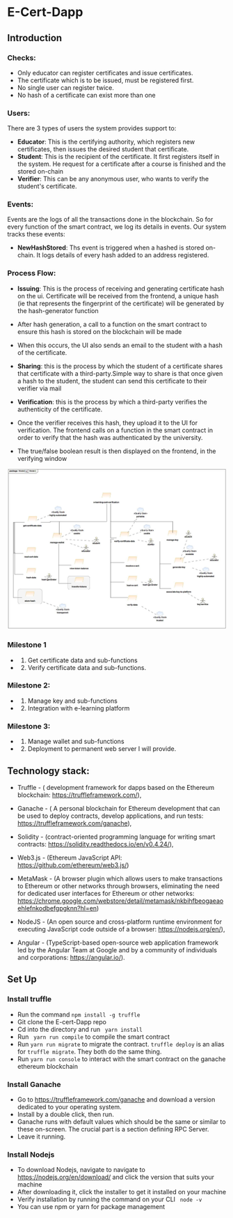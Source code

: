 # E-Cert-Dapp
 ## Introduction

 ### Checks:
 - Only educator can register certificates and issue certificates.
 - The certificate which is to be issued, must be registered first.
 - No single user can register twice.
 - No hash of a certificate can exist more than one

 ### Users:
There are 3 types of users the system provides support to:

 - <b>Educator</b>: This is the certifying authority, which registers new certificates, then issues the desired student that certificate.
 - <b>Student</b>: This is the recipient of the certificate. It first registers itself in the system. He request for a certificate after a course is finished and the stored on-chain
 - <b>Verifier</b>: This can be any anonymous user, who wants to verify the student's certificate.

 ### Events:
Events are the logs of all the transactions done in the blockchain. So for every function of the smart contract, we log its details in events. Our system tracks these events:

 - <b>NewHashStored</b>: Ths event is triggered when a hashed is stored on-chain. It logs details of every hash added to an address registered.

### Process Flow:
 - <b>Issuing</b>: This is the process of receiving and generating certificate hash on the ui. Certificate will be received from the frontend, a unique hash (ie that represents the fingerprint of the certificate) will be generated by the hash-generator function
 - After hash generation, a call to a function on the smart contract to ensure this hash is stored on the
blockchain will be made
 - When this occurs, the UI also sends an email to the student with a hash of the certificate.
 - <b>Sharing</b>: this is the process by which the student of a certificate shares that certificate with a third-party.Simple way to share is that once given a hash to the student, the student can send this certificate to
their verifier via mail

 - <b>Verification</b>: this is the process by which a third-party verifies the authenticity of the certificate.
 - Once the verifier receives this hash, they upload it to the UI for verification. The frontend calls on a function in the smart contract in order to verify that the hash was authenticated by the university.
 - The true/false boolean result is then displayed on the frontend,
in the verifying window


![Alt text](./diagrams/DAOM_E-Cert.jpg?raw=true "E-Cert Daom")

### Milestone 1

- 1. Get certificate data and sub-functions
- 2. Verify certificate data and sub-functions.

### Milestone 2:

 - 1. Manage key and sub-functions
 - 2. Integration with e-learning platform

### Milestone 3:
 - 1. Manage wallet and sub-functions
 - 2. Deployment to permanent web server I will provide.


## Technology stack:

 - Truffle - ( development framework for dapps based on the Ethereum blockchain: https://truffleframework.com/),
 - Ganache - ( A personal blockchain for Ethereum development that can be used to deploy contracts, develop applications, and run tests: https://truffleframework.com/ganache),
 - Solidity - (contract-oriented programming language for writing smart contracts: https://solidity.readthedocs.io/en/v0.4.24/),
 - Web3.js - (Ethereum JavaScript API: https://github.com/ethereum/web3.js/)

 - MetaMask - (A browser plugin which allows users to make transactions to Ethereum or other networks through browsers, eliminating the need for dedicated user interfaces for Ethereum or other networks: https://chrome.google.com/webstore/detail/metamask/nkbihfbeogaeaoehlefnkodbefgpgknn?hl=en)

 - NodeJS - (An open source and cross-platform runtime environment for executing JavaScript code outside of a browser: https://nodejs.org/en/),
 - Angular - (TypeScript-based open-source web application framework led by the Angular Team at Google and by a community of individuals and corporations: https://angular.io/).

 ## Set Up
 ### Install truffle
  - Run the command `npm install -g truffle`
  - Git clone the E-cert-Dapp repo
  - Cd into the directory and run ` yarn install`
  - Run ` yarn run compile` to compile the smart contract
  - Run `yarn run migrate` to migrate the contract. `truffle deploy` is an alias for `truffle migrate`. They both do the same thing.
  - Run `yarn run console` to interact with the smart contract on the ganache ethereum blockchain

  ### Install Ganache
 - Go to https://truffleframework.com/ganache and download a version dedicated to your operating system.
 - Install by a double click, then run.
 - Ganache runs with default values which should be the same or similar to these on-screen. The crucial part is a section defining RPC Server.
 - Leave it running.

 ### Install Nodejs
 - To download Nodejs, navigate to  navigate to https://nodejs.org/en/download/ and click the version that suits your machine
 - After downloading it, click the installer to get it installed on your machine
 - Verify installation by running the command on your CLI ` node -v`
 - You can use npm or yarn for package management
